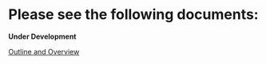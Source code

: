 ﻿---
layout: default
---

# Please see the following documents:

**Under Development** 

[Outline and Overview](https://github.com/Azure/LearnAnalytics-Building-Solutions-with-the-Cortana-Intelligence-Suite/blob/gh-pages/Instructions/CISW002%20Outline%20and%20Overview.docx)


